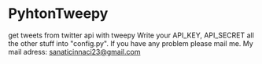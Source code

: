 # PyhtonTweepy
get tweets from twitter api with tweepy
Write your API_KEY, API_SECRET all the other stuff into "config.py". If you have any problem please mail me. My mail adress: sanaticinnaci23@gmail.com
